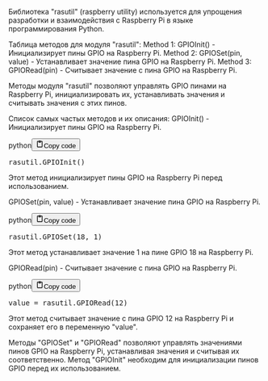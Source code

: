 <p>Библиотека "rasutil" (raspberry utility) используется для упрощения
разработки и взаимодействия с Raspberry Pi в языке программирования Python.</p>
<p>Таблица методов для модуля "rasutil":
Method 1: GPIOInit() - Инициализирует пины GPIO на Raspberry Pi.
Method 2: GPIOSet(pin, value) - Устанавливает значение пина GPIO на Raspberry Pi.
Method 3: GPIORead(pin) - Считывает значение с пина GPIO на Raspberry Pi.</p>
<p>Методы модуля "rasutil" позволяют управлять GPIO пинами на Raspberry Pi,
инициализировать их, устанавливать значения и считывать значения с этих пинов.</p>
<p>Список самых частых методов и их описания:
GPIOInit() - Инициализирует пины GPIO на Raspberry Pi.</p>
<div class="code_element"><div class="lang_line"><text>python</text><button class="copy_code_button" onclick="CopyCode(this)"><svg style="width: 1.2em;height: 1.2em;" aria-hidden="true" xmlns="http://www.w3.org/2000/svg" fill="none" viewBox="0 0 24 24"><path stroke="currentColor" stroke-linecap="round" stroke-linejoin="round" stroke-width="2" d="M15 4h3a1 1 0 0 1 1 1v15a1 1 0 0 1-1 1H6a1 1 0 0 1-1-1V5a1 1 0 0 1 1-1h3m0 3h6m-5-4v4h4V3h-4Z"/></svg><text class="unselectable">Copy code</text></button></div><div class="code language-python"><div class="highlight"><pre><span></span><span class="n">rasutil</span><span class="o">.</span><span class="n">GPIOInit</span><span class="p">()</span>
</pre></div></div></div>
<p>Этот метод инициализирует пины GPIO на Raspberry Pi перед использованием.</p>
<p>GPIOSet(pin, value) - Устанавливает значение пина GPIO на Raspberry Pi.</p>
<div class="code_element"><div class="lang_line"><text>python</text><button class="copy_code_button" onclick="CopyCode(this)"><svg style="width: 1.2em;height: 1.2em;" aria-hidden="true" xmlns="http://www.w3.org/2000/svg" fill="none" viewBox="0 0 24 24"><path stroke="currentColor" stroke-linecap="round" stroke-linejoin="round" stroke-width="2" d="M15 4h3a1 1 0 0 1 1 1v15a1 1 0 0 1-1 1H6a1 1 0 0 1-1-1V5a1 1 0 0 1 1-1h3m0 3h6m-5-4v4h4V3h-4Z"/></svg><text class="unselectable">Copy code</text></button></div><div class="code language-python"><div class="highlight"><pre><span></span><span class="n">rasutil</span><span class="o">.</span><span class="n">GPIOSet</span><span class="p">(</span><span class="mi">18</span><span class="p">,</span> <span class="mi">1</span><span class="p">)</span>
</pre></div></div></div>
<p>Этот метод устанавливает значение 1 на пине GPIO 18 на Raspberry Pi.</p>
<p>GPIORead(pin) - Считывает значение с пина GPIO на Raspberry Pi.</p>
<div class="code_element"><div class="lang_line"><text>python</text><button class="copy_code_button" onclick="CopyCode(this)"><svg style="width: 1.2em;height: 1.2em;" aria-hidden="true" xmlns="http://www.w3.org/2000/svg" fill="none" viewBox="0 0 24 24"><path stroke="currentColor" stroke-linecap="round" stroke-linejoin="round" stroke-width="2" d="M15 4h3a1 1 0 0 1 1 1v15a1 1 0 0 1-1 1H6a1 1 0 0 1-1-1V5a1 1 0 0 1 1-1h3m0 3h6m-5-4v4h4V3h-4Z"/></svg><text class="unselectable">Copy code</text></button></div><div class="code language-python"><div class="highlight"><pre><span></span><span class="n">value</span> <span class="o">=</span> <span class="n">rasutil</span><span class="o">.</span><span class="n">GPIORead</span><span class="p">(</span><span class="mi">12</span><span class="p">)</span>
</pre></div></div></div>
<p>Этот метод считывает значение с пина GPIO 12 на Raspberry Pi и сохраняет его в переменную "value".</p>
<p>Методы "GPIOSet" и "GPIORead" позволяют управлять значениями пинов GPIO на Raspberry Pi,
устанавливая значения и считывая их соответственно. Метод "GPIOInit" необходим для инициализации пинов GPIO перед их использованием.</p>